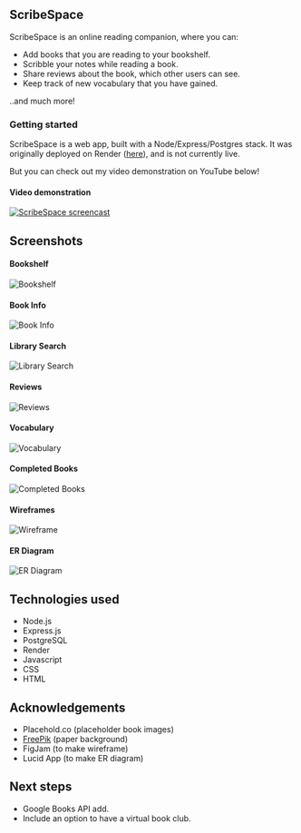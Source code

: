 ## ScribeSpace 
ScribeSpace is an online reading companion, where you can:
- Add books that you are reading to your bookshelf.
- Scribble your notes while reading a book. 
- Share reviews about the book, which other users can see. 
- Keep track of new vocabulary that you have gained. 

..and much more!

### Getting started
ScribeSpace is a web app, built with a Node/Express/Postgres stack. It was originally deployed on Render ([here](https://scribespace.onrender.com/)), and is not currently live.  

But you can check out my video demonstration on YouTube below! 

#### Video demonstration
[![ScribeSpace screencast](https://img.youtube.com/vi/bojNAP3_Igs/0.jpg)](https://www.youtube.com/watch?v=bojNAP3_Igs)

## Screenshots
#### Bookshelf
![Bookshelf](/static/bookshelf.png)

#### Book Info
![Book Info](/static/book_show.png)

#### Library Search
![Library Search](/static/library_search.png)

#### Reviews
![Reviews](/static/reviews.png)

#### Vocabulary
![Vocabulary](/static/vocabulary.png)

#### Completed Books
![Completed Books](/static/completed_books.png)

#### Wireframes 
![Wireframe](/static/wireframes-scribespace-14.5.24.png)

#### ER Diagram
![ER Diagram](/static/er-diagram.png)

## Technologies used
- Node.js
- Express.js
- PostgreSQL
- Render 
- Javascript
- CSS
- HTML

## Acknowledgements
- Placehold.co (placeholder book images)
- [FreePik](https://www.freepik.com/free-photo/design-space-paper-textured-background_2792135.htm#query=parchment%20texture%20seamless&position=2&from_view=keyword&track=ais_user&uuid=75ffc9b4-1a32-4c76-b86c-9239f5bd6558) (paper background)
- FigJam (to make wireframe)
- Lucid App (to make ER diagram)

## Next steps
- Google Books API add.
- Include an option to have a virtual book club.